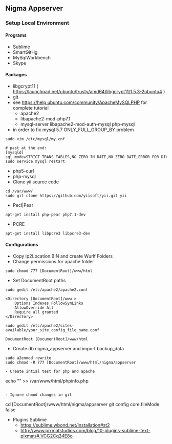 ## Nigma Appserver
### Setup Local Environment

#### Programs
- Sublime
- SmartGitHg
- MySqlWorkbench
- Skype

#### Packages  
- libgcrypt11 ( https://launchpad.net/ubuntu/trusty/amd64/libgcrypt11/1.5.3-2ubuntu4 )
- git
- see https://help.ubuntu.com/community/ApacheMySQLPHP for complete tutorial
  - apache2
  - libapache2-mod-php7.1
  - mysql-server libapache2-mod-auth-mysql php-mysql
- in order to fix mysql 5.7 ONLY_FULL_GROUP_BY problem
```
sudo vim /etc/mysql/my.cnf

# past at the end:
[mysqld]
sql_mode=STRICT_TRANS_TABLES,NO_ZERO_IN_DATE,NO_ZERO_DATE,ERROR_FOR_DIVISION_BY_ZERO,NO_AUTO_CREATE_USER,NO_ENGINE_SUBSTITUTION
sudo service mysql restart
```
- php5-curl
- php-mysql 
- Clone yii source code
```
cd /var/www/
sudo git clone https://github.com/yiisoft/yii.git yii
```
- Pecl|Pear
```
apt-get install php-pear php7.1-dev
```
- PCRE
```
apt-get install libpcre3 libpcre3-dev
```

#### Configurations 
- Copy Ip2Location.BIN and create Wurlf Folders
- Change permissions for apache folder
```
sudo chmod 777 [DocumentRoot]/www/html
```
- Set DocumentRoot paths
```
sudo gedit /etc/apache2/apache2.conf

<Directory [DocumentRoot]/www >
	Options Indexes FollowSymLinks
	AllowOverride All
	Require all granted
</Directory>

sudo gedit /etc/apache2/sites-available/your_site_config_file_name.conf

DocumentRoot [DocumentRoot]/www/html
```
- Create db nigma_appserver and import backup_data
```
sudo a2enmod rewrite
sudo chmod -R 777 [DocumentRoot]/www/html/nigma/appserver

- Create intial test for php and apache
```
echo "<?php phpinfo(); ?>" >> /var/www/html/phpinfo.php
```

- Ignore chmod changes in git
```
cd [DocumentRoot]/www/html/nigma/appserver 
git config core.fileMode false
- Plugins Sublime
  - https://sublime.wbond.net/installation#st2
  - http://www.pixmatstudios.com/blog/10-plugins-sublime-text-pixmat/#.VCG2Cq24E8o


